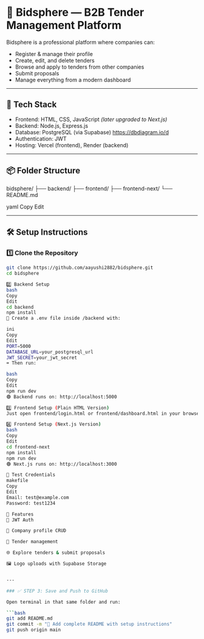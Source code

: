 # 🏢 Bidsphere — B2B Tender Management Platform

Bidsphere is a professional platform where companies can:
- Register & manage their profile
- Create, edit, and delete tenders
- Browse and apply to tenders from other companies
- Submit proposals
- Manage everything from a modern dashboard

---

## 🔧 Tech Stack

- Frontend: HTML, CSS, JavaScript *(later upgraded to Next.js)*
- Backend: Node.js, Express.js
- Database: PostgreSQL (via Supabase) https://dbdiagram.io/d
- Authentication: JWT
- Hosting: Vercel (frontend), Render (backend)

---

## 📦 Folder Structure

bidsphere/
├── backend/
├── frontend/
├── frontend-next/
└── README.md

yaml
Copy
Edit


---

## 🛠️ Setup Instructions

### 1️⃣ Clone the Repository

```bash
git clone https://github.com/aayushi2882/bidsphere.git
cd bidsphere

2️⃣ Backend Setup
bash
Copy
Edit
cd backend
npm install
🔐 Create a .env file inside /backend with:

ini
Copy
Edit
PORT=5000
DATABASE_URL=your_postgresql_url
JWT_SECRET=your_jwt_secret
➡️ Then run:

bash
Copy
Edit
npm run dev
🟢 Backend runs on: http://localhost:5000

3️⃣ Frontend Setup (Plain HTML Version)
Just open frontend/login.html or frontend/dashboard.html in your browser.

4️⃣ Frontend Setup (Next.js Version)
bash
Copy
Edit
cd frontend-next
npm install
npm run dev
🟢 Next.js runs on: http://localhost:3000

🧪 Test Credentials
makefile
Copy
Edit
Email: test@example.com
Password: test1234

📌 Features
🔐 JWT Auth

🏢 Company profile CRUD

📑 Tender management

🌐 Explore tenders & submit proposals

🖼️ Logo uploads with Supabase Storage


---

### ✅ STEP 3: Save and Push to GitHub

Open terminal in that same folder and run:

```bash
git add README.md
git commit -m "📝 Add complete README with setup instructions"
git push origin main
